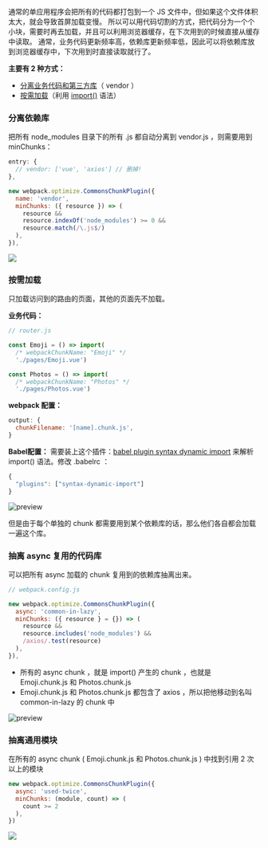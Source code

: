 通常的单应用程序会把所有的代码都打包到一个 JS 文件中，但如果这个文件体积太大，就会导致首屏加载变慢。
所以可以用代码切割的方式，把代码分为一个个小块，需要时再去加载，并且可以利用浏览器缓存，在下次用到的时候直接从缓存中读取。
通常，业务代码更新频率高，依赖库更新频率低，因此可以将依赖库放到浏览器缓存中，下次用到时直接读取就行了。

**主要有 2 种方式：**
-   [分离业务代码和第三方库](https://link.zhihu.com/?target=https%3A//webpack.js.org/guides/code-splitting/%23resource-splitting-for-caching-and-parallel-loads)（ vendor ）
-   [按需加载](https://link.zhihu.com/?target=https%3A//webpack.js.org/guides/code-splitting/%23resource-splitting-for-caching-and-parallel-loads)（利用 [import()](https://link.zhihu.com/?target=https%3A//github.com/tc39/proposal-dynamic-import) 语法）


### 分离依赖库
把所有 node\_modules 目录下的所有 .js 都自动分离到 vendor.js ，则需要用到 minChunks：
```js
entry: {
  // vendor: ['vue', 'axios'] // 删掉!
},

new webpack.optimize.CommonsChunkPlugin({
  name: 'vendor',
  minChunks: ({ resource }) => (
    resource &&
    resource.indexOf('node_modules') >= 0 &&
    resource.match(/\.js$/)
  ),
}),
```

![](https://pic2.zhimg.com/80/v2-1c4663763de6ffd4bf9fd1f15857f6b9_1440w.png)


### 按需加载
只加载访问到的路由的页面，其他的页面先不加载。

**业务代码：**
```js
// router.js

const Emoji = () => import(
  /* webpackChunkName: "Emoji" */
  './pages/Emoji.vue')

const Photos = () => import(
  /* webpackChunkName: "Photos" */
  './pages/Photos.vue')
```
**webpack 配置：**
```js
output: {
  chunkFilename: '[name].chunk.js',
}
```
**Babel配置：**
需要装上这个插件：[babel plugin syntax dynamic import](https://link.zhihu.com/?target=https%3A//www.npmjs.com/package/babel-plugin-syntax-dynamic-import) 来解析 import() 语法。修改 .babelrc ：
```js
{
  "plugins": ["syntax-dynamic-import"]
}
```
![preview](https://pic2.zhimg.com/v2-1bf6253be84dc5f976277105a414f091_r.jpg)

但是由于每个单独的 chunk 都需要用到某个依赖库的话，那么他们各自都会加载一遍这个库。

### 抽离 async 复用的代码库
可以把所有 async 加载的 chunk 复用到的依赖库抽离出来。
```js
// webpack.config.js

new webpack.optimize.CommonsChunkPlugin({
  async: 'common-in-lazy',
  minChunks: ({ resource } = {}) => (
    resource &&
    resource.includes('node_modules') &&
    /axios/.test(resource)
  ),
}),
```

-   所有的 async chunk ，就是 import() 产生的 chunk ，也就是 Emoji.chunk.js 和 Photos.chunk.js
-   Emoji.chunk.js 和 Photos.chunk.js 都包含了 axios ，所以把他移动到名叫 common-in-lazy 的 chunk 中

![preview](https://pic3.zhimg.com/v2-995ed2d93926e62044e54dbb38320cf6_r.jpg)

### 抽离通用模块
在所有的 async chunk ( Emoji.chunk.js 和 Photos.chunk.js ) 中找到引用 2 次以上的模块
```js
new webpack.optimize.CommonsChunkPlugin({
  async: 'used-twice',
  minChunks: (module, count) => (
    count >= 2
  ),
})
```

![](https://pic3.zhimg.com/80/v2-8223cc7dd6ec555582036ebd1771ec62_1440w.png)


